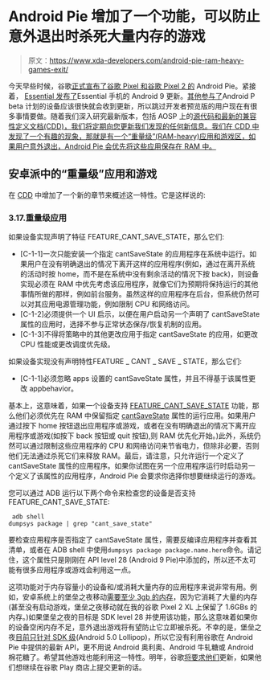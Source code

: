 # Android Pie 增加了一个功能，可以防止意外退出时杀死大量内存的游戏

> 原文：<https://www.xda-developers.com/android-pie-ram-heavy-games-exit/>

今天早些时候，谷歌[正式宣布了谷歌 Pixel 和谷歌 Pixel 2 的](https://www.xda-developers.com/android-pie-google-pixel-google-pixel-2/) Android Pie。紧接着， [Essential 发布了](https://www.xda-developers.com/essential-phone-android-pie-android-9/)Essential 手机的 Android 9 更新。[其他参与了](https://www.xda-developers.com/android-p-beta-program-is-now-available/)Android P beta 计划的设备应该很快就会收到更新，所以跳过开发者预览版的用户现在有很多事情要做。随着我们深入研究最新版本，包括 AOSP 上的[源代码和最新的兼容性定义文档(CDD)，我们将定期向您更新我们发现的任何新信息。我们在 CDD 中发现了一个有趣的现象，那就是有一个“重量级”(RAM-heavy)应用和游戏区，如果用户意外退出，Android Pie 会优先将这些应用保存在 RAM 中。](https://www.xda-developers.com/android-pie-source-code-aosp/)

## 安卓派中的“重量级”应用和游戏

在 [CDD](https://source.android.com/compatibility/cdd) 中增加了一个新的章节来概述这一特性。它是这样说的:

### 3.17.重量级应用

如果设备实现声明了特征 FEATURE_CANT_SAVE_STATE，那么它们:

*   [C-1-1]一次只能安装一个指定 cantSaveState 的应用程序在系统中运行。如果用户在没有明确退出的情况下离开这样的应用程序(例如，通过在离开系统的活动时按 home，而不是在系统中没有剩余活动的情况下按 back)，则设备实现必须在 RAM 中优先考虑该应用程序，就像它们为预期将保持运行的其他事情所做的那样，例如前台服务。虽然这样的应用程序在后台，但系统仍然可以对其应用电源管理功能，例如限制 CPU 和网络访问。
*   [C-1-2]必须提供一个 UI 启示，以便在用户启动另一个声明了 cantSaveState 属性的应用时，选择不参与正常状态保存/恢复机制的应用。
*   [C-1-3]不得将策略中的其他更改应用于指定 cantSaveState 的应用，如更改 CPU 性能或更改调度优先级。

如果设备实现没有声明特性FEATURE _ CANT _ SAVE _ STATE，那么它们:

*   [C-1-1]必须忽略 apps 设置的 cantSaveState 属性，并且不得基于该属性更改 appbehavior。

基本上，这意味着，如果一个设备支持 [FEATURE_CANT_SAVE_STATE](https://developer.android.com/reference/android/content/pm/PackageManager#FEATURE_CANT_SAVE_STATE) 功能，那么他们必须优先在 RAM 中保留指定 [cantSaveState](https://developer.android.com/reference/android/R.attr#cantSaveState) 属性的运行应用。如果用户通过按下 home 按钮退出应用程序或游戏，或者在没有明确退出的情况下离开应用程序或游戏(如按下 back 按钮或 quit 按钮),则 RAM 优先化开始。)此外，系统仍然可以通过限制这些应用程序的 CPU 和网络访问来节省电力，但除非必要，否则他们无法通过杀死它们来释放 RAM。最后，请注意，只允许运行一个定义了 cantSaveState 属性的应用程序。如果你试图在另一个应用程序运行时启动另一个定义了该属性的应用程序，Android Pie 会要求你选择你想要继续运行的游戏。

您可以通过 ADB 运行以下两个命令来检查您的设备是否支持 FEATURE_CANT_SAVE_STATE:

```
 adb shell
dumpsys package | grep "cant_save_state" 
```

要检查应用程序是否指定了 cantSaveState 属性，需要反编译应用程序并查看其清单，或者在 ADB shell 中使用`dumpsys package package.name.here`命令。请记住，这个属性只是刚刚在 API level 28 (Android 9 Pie)中添加的，所以还不太可能有很多应用程序或游戏会利用这一点。

这项功能对于内存容量小的设备和/或消耗大量内存的应用程序来说非常有用。例如，安卓系统上的堡垒之夜移动[需要至少 3gb 的内存](https://www.xda-developers.com/minimum-requirements-fortnite-mobile-on-android/)，因为它消耗了大量的内存(甚至没有启动游戏，堡垒之夜移动就在我的谷歌 Pixel 2 XL 上保留了 1.6GBs 的内存。)如果堡垒之夜的目标是 SDK level 28 并使用该功能，那么这意味着如果你的设备空闲内存不足，意外退出游戏将有望防止它立即被杀死。不幸的是，堡垒之夜[目前只针对 SDK 级](https://www.xda-developers.com/fortnite-mobile-on-android-samsung-galaxy-note-9-exclusive/)(Android 5.0 Lollipop)，所以它没有利用谷歌在 Android Pie 中提供的最新 API，更不用说 Android 奥利奥、Android 牛轧糖或 Android 棉花糖了。希望其他游戏也能利用这一特性。明年，谷歌[将要求他们](https://www.xda-developers.com/developers-new-app-play-store-api-level-26/)更新，如果他们想继续在谷歌 Play 商店上提交更新的话。